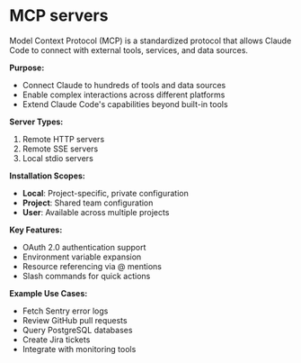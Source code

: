 # MCP servers

Model Context Protocol (MCP) is a standardized protocol that allows Claude Code to connect with external tools, services, and data sources.

**Purpose:**

- Connect Claude to hundreds of tools and data sources
- Enable complex interactions across different platforms
- Extend Claude Code's capabilities beyond built-in tools

**Server Types:**

1. Remote HTTP servers
2. Remote SSE servers
3. Local stdio servers

**Installation Scopes:**

- **Local**: Project-specific, private configuration
- **Project**: Shared team configuration
- **User**: Available across multiple projects

**Key Features:**

- OAuth 2.0 authentication support
- Environment variable expansion
- Resource referencing via @ mentions
- Slash commands for quick actions

**Example Use Cases:**

- Fetch Sentry error logs
- Review GitHub pull requests
- Query PostgreSQL databases
- Create Jira tickets
- Integrate with monitoring tools
